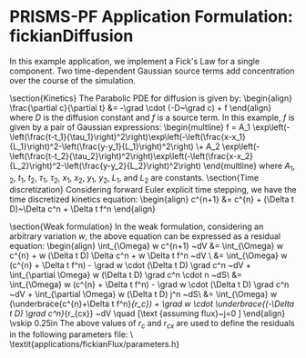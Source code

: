# PRISMS-PF Application Formulation: fickianDiffusion

In this example application, we implement a Fick's Law for a single component. Two time-dependent Gaussian source terms add concentration over the course of the simulation.

\section{Kinetics}
The Parabolic PDE for diffusion is given by:
\begin{align}
  \frac{\partial c}{\partial t} &= -\grad \cdot (-D~\grad c) + f
\end{align}
where $D$ is the diffusion constant and $f$ is a source term. In this example, $f$ is given by a pair of Gaussian expressions:
\begin{multline}
f = A_1 \exp\left(-\left(\frac{t-t_1}{\tau_1}\right)^2\right)\exp\left(-\left(\frac{x-x_1}{L_1}\right)^2-\left(\frac{y-y_1}{L_1}\right)^2\right) \\+ A_2 \exp\left(-\left(\frac{t-t_2}{\tau_2}\right)^2\right)\exp\left(-\left(\frac{x-x_2}{L_2}\right)^2-\left(\frac{y-y_2}{L_2}\right)^2\right)
 \end{multline}
 where  $A_1$, $_2$, $t_1$, $t_2$, $\tau_1$, $\tau_2$, $x_1$, $x_2$, $y_1$, $y_2$, $L_1$, and $L_2$ are constants.
\section{Time discretization}
Considering forward Euler explicit time stepping, we have the time discretized kinetics equation:
\begin{align}
 c^{n+1} &= c^{n} + (\Delta t D)~\Delta c^n + \Delta t f^n
\end{align}
 
\section{Weak formulation}
In the weak formulation, considering an arbitrary variation $w$, the above equation can be expressed as a residual equation:
\begin{align}
\int_{\Omega}   w c^{n+1} ~dV &= \int_{\Omega}   w c^{n} + w (\Delta t D) \Delta c^n + w \Delta t f^n ~dV \\
&= \int_{\Omega}   w (c^{n} + \Delta t f^n) - \grad w  \cdot (\Delta t D) \grad c^n ~dV + \int_{\partial \Omega}   w  (\Delta t D) \grad c^n \cdot n ~dS\\
&= \int_{\Omega}   w (c^{n} + \Delta t f^n) - \grad w  \cdot (\Delta t D) \grad c^n ~dV + \int_{\partial \Omega}   w  (\Delta t D) j^n  ~dS\\
&= \int_{\Omega}   w (\underbrace{c^{n}+\Delta t f^n}_{r_c}) + \grad w  \cdot \underbrace{(-\Delta t D) \grad c^n}_{r_{cx}} ~dV \quad [\text {assuming flux}~j=0 ]
\end{align} 
\vskip 0.25in
The above values of  $r_{c}$ and $r_{c x}$ are used to define the residuals in the following parameters file: \\
\textit{applications/fickianFlux/parameters.h}
